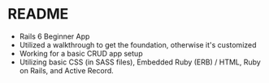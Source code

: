 # README

- Rails 6 Beginner App
- Utilized a walkthrough to get the foundation, otherwise it's customized
- Working for a basic CRUD app setup
- Utilizing basic CSS (in SASS files), Embedded Ruby (ERB) / HTML, Ruby on Rails, and Active Record.
